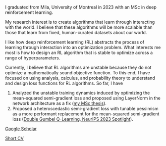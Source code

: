 I graduated from Mila, University of Montreal in 2023 with an MSc in deep reinforcement learning.

My research interest is to create algorithms that learn through interacting with the world.
I believe that these algorithms will be more scalable than those that learn from fixed, human-curated datasets about our world.

I like how deep reinforcement learning (RL) abstracts the process of learning through interaction into an optimization problem.
What interests me most is how to design an RL algorithm that is stable to optimize across a range of hyperparameters.

Currently, I believe that RL algorithms are unstable because they do not optimize a mathematically sound objective function.
To this end, I have focused on using analysis, calculus, and probability theory to understand and design loss functions for RL algorithms.
So far, I have
1. Analyzed the unstable training dynamics induced by optimizing the mean-squared semi-gradient loss and proposed using LayerNorm in the network architecture as a fix ([my MSc thesis](https://papyrus.bib.umontreal.ca/xmlui/bitstream/handle/1866/32085/Hui_David_Yu-Tung_2022_memoire.pdf?sequence=2)).
2. Proposed a heteroscedastic semi-gradient loss with tunable pessimism as a more performant replacement for the mean-squared semi-gradient loss ([Double Gumbel Q-Learning, NeurIPS 2023 Spotlight](https://openreview.net/forum?id=UdaTyy0BNB)).


[Google Scholar](https://scholar.google.com/citations?user=pXHOdMwAAAAJ&hl=en)

[Short CV](https://dyth.github.io/CV_DavidYu_TungHui.pdf)

